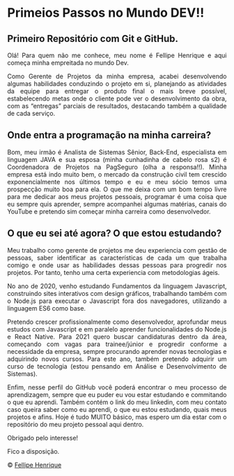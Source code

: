 # Primeios Passos no Mundo DEV!!
## Primeiro Repositório com Git e GitHub.

<p align="justify">Olá! Para quem não me conhece, meu nome é Fellipe Henrique e aqui começa minha empreitada no mundo Dev.</p>
<p align="justify">Como Gerente de Projetos da minha empresa, acabei desenvolvendo algumas habilidades conduzindo o projeto em si, planejando as atividades da equipe para entregar o produto final o mais breve possível, estabelecendo metas onde o cliente pode ver o desenvolvimento da obra, com as “entregas” parciais de resultados, destacando também a qualidade de cada serviço.</p>

## Onde entra a programação na minha carreira?

<p align="justify">Bom, meu irmão é Analista de Sistemas Sênior, Back-End, especialista em linguagem JAVA e sua esposa (minha cunhadinha de cabelo rosa s2) é Coordenadora de Projetos na PagSeguro (olha a responsa!!). Minha empresa está indo muito bem, o mercado da construção civil tem crescido exponencialmente nos últimos tempo e eu e meu sócio temos uma prospecção muito boa para ela. O que me deixa com um bom tempo livre para me dedicar aos meus projetos pessoais, programar é uma coisa que eu sempre quis aprender, sempre acompanhei algumas matérias, canais do YouTube e pretendo sim começar minha carreira como desenvolvedor.</p>

## O que eu sei até agora? O que estou estudando?

<p align="justify">Meu trabalho como gerente de projetos me deu experiencia com gestão de pessoas, saber identificar as características de cada um que trabalha comigo e onde usar as habilidades dessas pessoas para progredir nos projetos. Por tanto, tenho uma certa experiencia com metodologias ágeis.</p>
<p align="justify">No ano de 2020, venho estudando Fundamentos da linguagem Javascript, construindo sites interativos com design gráficos, trabalhando também com o Node.js para executar o Javascript fora dos navegadores, utilizando a linguagem ES6 como base.</p>
<p align="justify">Pretendo crescer profissionalmente como desenvolvedor, aprofundar meus estudos com Javascript e em paralelo aprender funcionalidades do Node.js e React Native. Para 2021 quero buscar candidaturas dentro da área, começando com vagas para trainee/júnior e progredir conforme a necessidade da empresa, sempre procurando aprender novas tecnologias e adquirindo novos cursos. Para este ano, também pretendo adquirir um curso de tecnologia (estou pensando em Análise e Desenvolvimento de Sistemas). </p>

<p align="justify">Enfim, nesse perfil do GitHub você poderá encontrar o meu processo de aprendizagem, sempre que eu puder eu vou estar estudando e commitando o que eu aprendi. Também contém o link do meu linkedin, com meu contato caso queira saber como eu aprendi, o que eu estou estudando, quais meus projetos e afins. Hoje é tudo MUITO básico, mas espero um dia estar com o repositório do meu projeto pessoal aqui dentro.</p>
<p align="justify">Obrigado pelo interesse!</p>
<p align="justify">Fico a disposição.</p>


© [Fellipe Henrique](https://www.linkedin.com/in/fellipehfa/)
